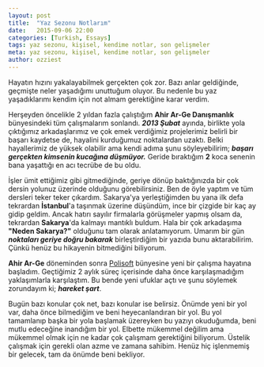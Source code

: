 ```yaml
---
layout: post
title:  "Yaz Sezonu Notlarım"
date:   2015-09-06 22:00
categories: [Turkish, Essays]
tags: yaz sezonu, kişisel, kendime notlar, son gelişmeler
meta: yaz sezonu, kişisel, kendime notlar, son gelişmeler
author: ozziest
---
```


Hayatın hızını yakalayabilmek gerçekten çok zor. Bazı anlar geldiğinde, geçmişte neler yaşadığımı unuttuğum oluyor. Bu nedenle bu yaz yaşadıklarımı kendim için not almam gerektiğine karar verdim.

Herşeyden öncelikle 2 yıldan fazla çalıştığım **Ahir Ar-Ge Danışmanlık** bünyesindeki tüm çalışmalarım sonlandı. ***2013 Şubat*** ayında, birlikte yola çıktığımız arkadaşlarımız ve çok emek verdiğimiz projelerimiz belirli bir başarı kaydetse de, hayalini kurduğumuz noktalardan uzaktı. Belki hayallerimiz de yüksek olabilir ama kendi adıma şunu söyleyebilirim; ***başarı gerçekten kimsenin kucağına düşmüyor.*** Geride bıraktığım **2** koca senenin bana yaşattığı en acı tecrübe de bu oldu. 

İşler ümit ettiğimiz gibi gitmediğinde, geriye dönüp baktığınızda bir çok dersin yolunuz üzerinde olduğunu görebilirsiniz. Ben de öyle yaptım ve tüm dersleri teker teker çıkardım. Sakarya'ya yerleştiğimden bu yana ilk defa tekrardan **İstanbul**'a taşınmak üzerine düşündüm, ince bir çizgide bir kaç ay gidip geldim. Ancak hatırı sayılır firmalarla görüşmeler yapmış olsam da, tekrardan **Sakarya**'da kalmayı mantıklı buldum. Hala bir çok arkadaşıma **"Neden Sakarya?"** olduğunu tam olarak anlatamıyorum. Umarım bir gün ***noktaları geriye doğru bakarak*** birleştirdiğim bir yazıda bunu aktarabilirim. Çünkü henüz bu hikayenin bitmediğini biliyorum.

**Ahir Ar-Ge** döneminden sonra [Polisoft](http://polisoft.com.tr) bünyesine yeni bir çalışma hayatına başladım. Geçtiğimiz 2 aylık süreç içerisinde daha önce karşılaşmadığım yaklaşımlarla karşılaştım. Bu bende yeni ufuklar açtı ve şunu söylemek zorundayım ki; ***hareket şart***.

Bugün bazı konular çok net, bazı konular ise belirsiz. Önümde yeni bir yol var, daha önce bilmediğim ve beni heyecanlandıran bir yol. Bu yol tamamlanıp başka bir yola başlamak üzereyken bu yazıyı okuduğumda, beni mutlu edeceğine inandığım bir yol. Elbette mükemmel değilim ama mükemmel olmak için ne kadar çok çalışmam gerektiğini biliyorum. Üstelik çalışmak için gerekli olan azme ve zamana sahibim. Henüz hiç işlenmemiş bir gelecek, tam da önümde beni bekliyor.
